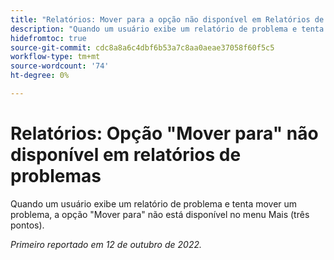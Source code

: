 ```yaml
---
title: "Relatórios: Mover para a opção não disponível em Relatórios de ocorrência"
description: "Quando um usuário exibe um relatório de problema e tenta mover um problema, a opção Mover para não fica disponível no menu Mais (três pontos)."
hidefromtoc: true
source-git-commit: cdc8a8a6c4dbf6b53a7c8aa0aeae37058f60f5c5
workflow-type: tm+mt
source-wordcount: '74'
ht-degree: 0%

---
```



# Relatórios: Opção &quot;Mover para&quot; não disponível em relatórios de problemas

Quando um usuário exibe um relatório de problema e tenta mover um problema, a opção &quot;Mover para&quot; não está disponível no menu Mais (três pontos).

_Primeiro reportado em 12 de outubro de 2022._

